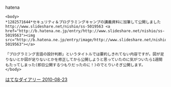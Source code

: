 
hatena

```
<body>
*1282571644*セキュリティ＆プログラミングキャンプの講義資料に加筆して公開しました
http://www.slideshare.net/nishio/ss-5019563 <a href="http://b.hatena.ne.jp/entry/http://www.slideshare.net/nishio/ss-5019563"><img src="http://b.hatena.ne.jp/entry/image/http://www.slideshare.net/nishio/ss-5019563"></a>

「プログラミング言語の設計判断」というタイトルでは要約しきれてない内容ですが。図が足りないとか図が足りないとかを修正してから公開しようと思っていたのに気がついたら1週間もたってしまった(即日公開するつもりだったのに！)のでとりいそぎ公開します。
</body>
```


[はてなダイアリー 2010-08-23](https://nishiohirokazu.hatenadiary.org/archive/2010/08/23)